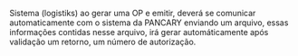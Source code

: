 Sistema (logistiks) ao gerar uma OP e emitir, deverá se comunicar automaticamente com o sistema da PANCARY enviando um arquivo, essas informações contidas nesse arquivo, irá gerar automáticamente após validação um retorno, um número de autorização.